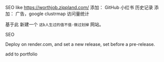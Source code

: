 SEO like https://worthjob.zippland.com/
添加： GitHub 小红书 历史记录
添加： 广告，google clustrmap 访问量统计

基于此 新建一个 `这b人生过的值不值-做过划掉` 网站。

SEO

Deploy on render.com, and set a new release, set before a pre-release.

add to portfolio
